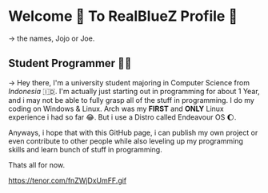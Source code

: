 
# Welcome 👋 To RealBlueZ Profile 🥳
-> the names, Jojo or Joe.

## **Student Programmer 👨‍💻**

-> Hey there, I'm a university student majoring in Computer Science from *Indonesia* 🇮🇩. 
I'm actually just starting out in programming for about 1 Year, and i may not be able to fully grasp all of the stuff in programming. 
I do my coding on Windows & Linux. Arch was my **FIRST** and **ONLY** Linux experience i had so far 😂.
But i use a Distro called Endeavour OS 🌔.

Anyways, i hope that with this GitHub page, i can publish my own project or even contribute to other people while also leveling up my programming skills and learn bunch of stuff in programming.

Thats all for now.

https://tenor.com/fnZWjDxUmFF.gif
